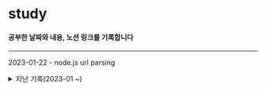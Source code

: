 # study

#### 공부한 날짜와 내용, 노션 링크를 기록합니다

---

2023-01-22 - node.js url parsing<br/>

<details>
<summary>지난 기록(2023-01 ~)</summary>
2023-01-21<br/>
2023-01-20<br/>
2023-01-19<br/>
2023-01-18 - 자바스크립트 심볼(Symbol), 숫자 method(Number, Math)<br/>
2023-01-17<br/>
2023-01-16<br/>
2023-01-15<br/>
2023-01-14<br/>
2023-01-13<br/>
2023-01-12<br/>
2023-01-11 - 백준 알고리즘 단계별 1단계 입출력과 사칙연산 7번<br/>
자바스크립트 기초 논리 연산자, for, while 반복문, switch문, function 기초, 화살표 함수, 객체 기초, method, this, array<br/>
자바스크립트 변수, 호이스팅, TDZ, 생성자 함수<br/>
https://jueunkorstd.notion.site/JavaScript-8394651f501b40eba9cbb77be30853da<br/><br/>
2023-01-09 ~ 2023-01-11 자바스크립트 기초 정리 강의 완강<br/>
[자바스크립트 기초 강좌 : 100분 완성] https://www.youtube.com/watch?v=KF6t61yuPCY&t=2149s <br/>
2023-01-10 - 백준 알고리즘 단계별 1단계 입출력과 사칙연산 1 ~ 6번<br/>
2023-01-09 - 자바스크립트 기초 - 변수, 자료형, alert, prompt, confirm, 형변환, 기본 연산자, 비교 연산자, if, else, else if
https://jueunkorstd.notion.site/JavaScript-8394651f501b40eba9cbb77be30853da

</details>

